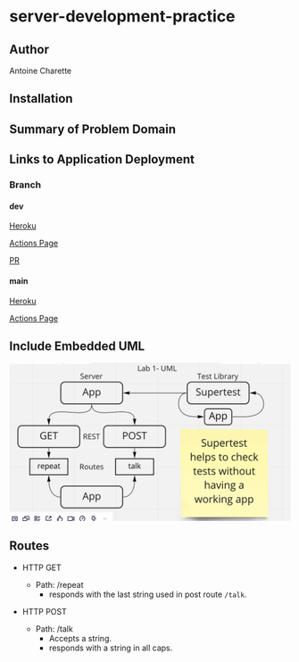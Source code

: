 # server-development-practice

## Author

Antoine Charette

## Installation

## Summary of Problem Domain

## Links to Application Deployment

### Branch

#### dev

[Heroku](https://antoine-server-deploy-dev.herokuapp.com/)

[Actions Page](https://github.com/DevAOC/server-development-practice/actions/runs/1357224609)

[PR](https://github.com/DevAOC/server-development-practice/pull/1)

#### main

[Heroku](https://antoine-server-deploy-prod.herokuapp.com/)

[Actions Page](https://github.com/DevAOC/server-development-practice/actions/runs/1357224609)

## Include Embedded UML

<img src="./images/lab-1-uml.png" alt="lab-1-uml" />

## Routes

- HTTP GET

  - Path: /repeat
    - responds with the last string used in post route `/talk`.

- HTTP POST
  - Path: /talk
    - Accepts a string.
    - responds with a string in all caps.
